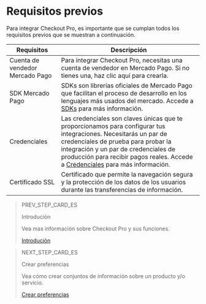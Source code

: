 # Requisitos previos

Para integrar Checkout Pro, es importante que se cumplan todos los requisitos previos que se muestran a continuación.

| Requisitos | Descripción |
|--- |--- |
| Cuenta de vendedor Mercado Pago |Para integrar Checkout Pro, necesitas una cuenta de vendedor en Mercado Pago. Si no tienes una, haz clic aquí para crearla.|
| SDK Mercado Pago | SDKs son librerías oficiales de Mercado Pago que facilitan el proceso de desarrollo en los lenguajes más usados ​​del mercado. Accede a [SDKs](/developers/es/docs/sdks-library/landing) para más información. |
| Credenciales | Las credenciales son claves únicas que te proporcionamos para configurar tus integraciones. Necesitarás un par de credenciales de prueba para probar la integración y un par de credenciales de producción para recibir pagos reales. Accede a [Credenciales](/developers/es/guides/additional-content/credentials/credentials) para más información. |
| Certificado SSL | Certificado que permite la navegación segura y la protección de los datos de los usuarios durante las transferencias de información. |

> PREV_STEP_CARD_ES
>
> Introdución
>
> Vea mas información sobre Checkout Pro y sus funciones.
>
> [Introdución](/developers/es/docs/checkout-pro/landing)

> NEXT_STEP_CARD_ES
>
> Crear preferencias
>
> Vea cómo crear conjuntos de información sobre un producto y/o servicio.
>
> [Crear preferencias](/developers/es/docs/checkout-pro/integration-configuration/create-preference)